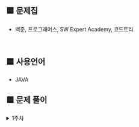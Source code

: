 
## 🟦 문제집
- 백준, 프로그래머스, SW Expert Academy, 코드트리

</br>

## 🟦 사용언어
- JAVA

## 🟦 문제 풀이
<details>
  <summary>1주차</summary>
  <div markdown="1">

  ### 23.10.17 화요일
  
  | 순번 | 문제    | 완료 |
  | :--: | :-----------:  | :-----:  |
  | 00 | [백준 7490_0 만들기](https://www.acmicpc.net/problem/7490)  | ✔ | 


  ### 23.10.23 월요일
  
  | 순번 | 문제    | 완료 |
  | :--: | :-----------:  | :-----:  |
  | 00 | [백준 9935_문자열 폭발](https://www.acmicpc.net/problem/9935)  |  | 

  ### 23.10.24 화요일
  
  | 순번 | 문제    | 완료 | 추후 |
  | :--: | :-----------:  | :-----:  |:-----:  |
  | 00 | [백준 12919_A와 B 2](https://www.acmicpc.net/problem/12919)  | ✔ |   | 
  
 
 
  </div>
  </details>
